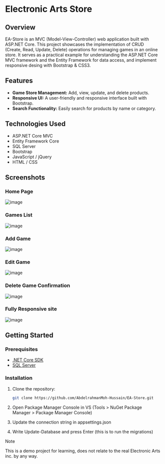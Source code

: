 # Electronic Arts Store

## Overview

EA-Store is an MVC (Model-View-Controller) web application built with ASP.NET Core. This project showcases the implementation of CRUD (Create, Read, Update, Delete) operations for managing games in an online store. It serves as a practical example for understanding the ASP.NET Core MVC framework and the Entity Framework for data access, and implement responsive desing with Bootstrap & CSS3.

## Features

- **Game Store Management:** Add, view, update, and delete products.
- **Responsive UI:** A user-friendly and responsive interface built with Bootstrap.
- **Search Functionality:** Easily search for products by name or category.

## Technologies Used

- ASP.NET Core MVC
- Entity Framework Core
- SQL Server
- Bootstrap
- JavaScript / jQuery
- HTML / CSS

## Screenshots

### Home Page
![image](https://github.com/user-attachments/assets/a3ff25b8-7db8-4adc-8160-5a788e06531f)

### Games List
![image](https://github.com/user-attachments/assets/8d390f81-1a4d-4954-bbaf-21d6f6d4d341)

### Add Game
![image](https://github.com/user-attachments/assets/cd6505f5-2f94-4e48-afcb-33bb1702e195)

### Edit Game
![image](https://github.com/user-attachments/assets/5aa1d2b1-e6f8-4634-87eb-2705ef3cb272)

### Delete Game Confirmation
![image](https://github.com/user-attachments/assets/f239c974-2aea-4228-b14b-9e0a1c66966e)

### Fully Responsive site
![image](https://github.com/user-attachments/assets/11e806cf-a224-444f-83c7-72bbfadc006e)

## Getting Started

### Prerequisites

- [.NET Core SDK](https://dotnet.microsoft.com/download)
- [SQL Server](https://www.microsoft.com/en-us/sql-server/sql-server-downloads)

### Installation

1. Clone the repository:

   ```bash
   git clone https://github.com/AbdelrahmanMoh-Hussain/EA-Store.git
   
2. Open Package Manager Console in VS (Tools > NuGet Package Manager > Package Manager Console)
3. Update the connection string in appsettings.json
4. Write Update-Database and press Enter (this is to run the migrations)


> [!NOTE]  
> This is a demo project for learning, does not relate to the real Electronic Arts inc. by any way.
